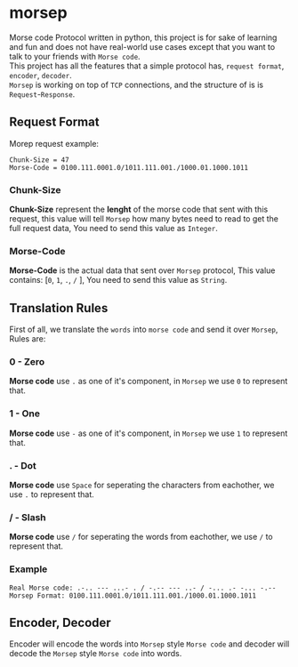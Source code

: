 # morsep
Morse code Protocol written in python, this project is for sake of learning and fun and does not have real-world use cases except that you want to talk to your friends with ``Morse code``. <br>
This project has all the features that a simple protocol has, ``request format``, ``encoder``, ``decoder``. <br>
``Morsep`` is working on top of ``TCP`` connections, and the structure of is is ``Request``-``Response``.

## Request Format
Morep request example:
```
Chunk-Size = 47
Morse-Code = 0100.111.0001.0/1011.111.001./1000.01.1000.1011
```

### Chunk-Size
**Chunk-Size** represent the **lenght** of the morse code that sent with this request, this value will tell ``Morsep`` how many bytes need to read to get the full request data, You need to send this value as ``Integer``.

### Morse-Code
**Morse-Code** is the actual data that sent over ``Morsep`` protocol, This value contains: [``0``, ``1``, ``.``, ``/`` ], You need to send this value as ``String``.

## Translation Rules
First of all, we translate the ``words`` into ``morse code`` and send it over ``Morsep``, Rules are:

### **0** - **Zero**
**Morse code** use ``.`` as one of it's component, in ``Morsep`` we use ``0`` to represent that.

### **1** - **One**
**Morse code** use ``-`` as one of it's component, in ``Morsep`` we use ``1`` to represent that.

### **.** - **Dot**
**Morse code** use ``Space`` for seperating the characters from eachother, we use ``.`` to represent that.

### **/** - **Slash**
**Morse code** use ``/`` for seperating the words from eachother, we use ``/`` to represent that.

### Example
```
Real Morse code: .-.. --- ...- . / -.-- --- ..- / -... .- -... -.--
Morsep Format: 0100.111.0001.0/1011.111.001./1000.01.1000.1011
```

## Encoder, Decoder
Encoder will encode the words into ``Morsep`` style ``Morse code`` and decoder will decode the ``Morsep`` style ``Morse code`` into words.
